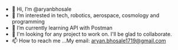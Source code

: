 - 👋 Hi, I’m @aryanbhosale
- 👀 I’m interested in tech, robotics, aerospace, cosmology and programming
- 🌱 I’m currently learning API with Postman
- 💞️ I'm looking for any project to work on. I'll be glad to collaborate.
- 📫 How to reach me ...My email: aryan.bhosale1719@gmail.com

<!---
Spartan0070/Spartan0070 is a ✨ special ✨ repository because its `README.md` (this file) appears on your GitHub profile.
You can click the Preview link to take a look at your changes.
--->
